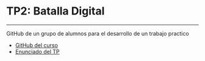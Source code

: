 # TP2: Batalla Digital
___
GitHub de un grupo de alumnos para el desarrollo de un trabajo practico

- [GitHub del curso](https://github.com/7541-Algoritmos-y-programacion-2/10-Clases)
- [Enunciado del TP](https://github.com/7541-Algoritmos-y-programacion-2/10-Clases/blob/main/Clase%20semana%2005/02%20-%20Clases%20grabadas/2023/1C/TP%202%20-%20202301.pdf) 